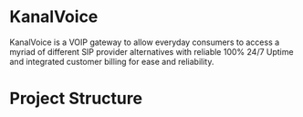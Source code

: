 <h1>KanalVoice</h1>
KanalVoice is a VOIP gateway to allow everyday consumers to access a myriad of different SIP provider alternatives with reliable 100% 24/7 Uptime and integrated customer billing for ease and reliability.
<h1>Project Structure</h1>
